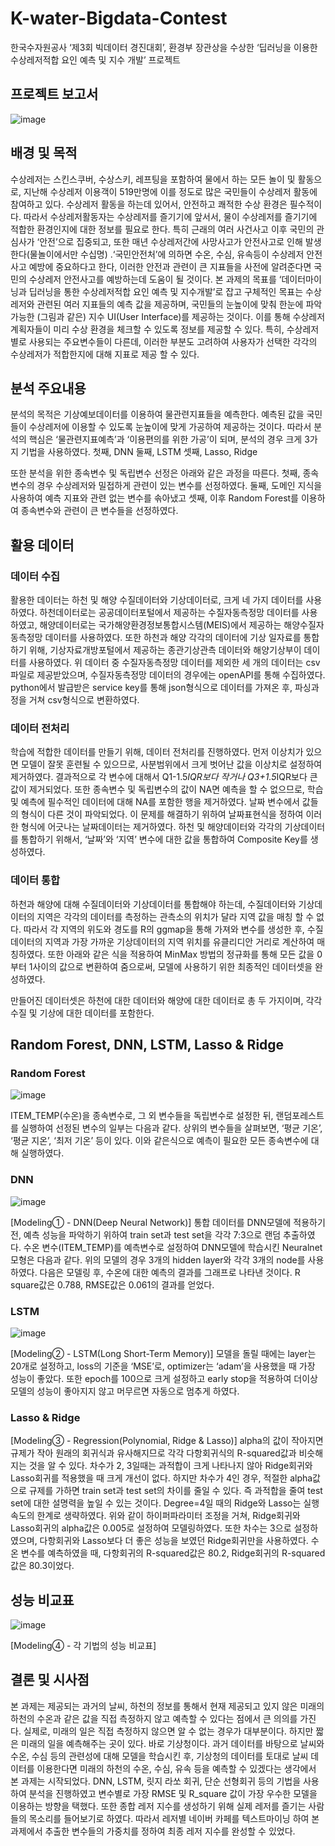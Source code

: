 # K-water-Bigdata-Contest
한국수자원공사  ‘제3회 빅데이터 경진대회’, 환경부 장관상을 수상한 ‘딥러닝을 이용한 수상레저적합 요인 예측 및 지수 개발’ 프로젝트


## 프로젝트 보고서
![image](https://user-images.githubusercontent.com/80387630/121210405-9c7d6a00-c8b6-11eb-88c6-6a8497ebffba.png)

## 배경 및 목적
수상레저는 스킨스쿠버, 수상스키, 레프팅을 포함하여 물에서 하는 모든 놀이 및 활동으로, 지난해 수상레저 이용객이 519만명에 이를 정도로 많은 국민들이 수상레저 활동에 참여하고 있다. 수상레저 활동을 하는데 있어서, 안전하고 쾌적한 수상 환경은 필수적이다. 따라서 수상레저활동자는 수상레저를 즐기기에 앞서서, 물이 수상레저를 즐기기에 적합한 환경인지에 대한 정보를 필요로 한다. 
 특히 근래의 여러 사건사고 이후 국민의 관심사가  ‘안전’으로 집중되고, 또한 매년 수상레저간에 사망사고가 안전사고로 인해 발생한다(물놀이에서만 수십명) .‘국민안전처’에 의하면 수온, 수심, 유속등이 수상레저 안전사고 예방에 중요하다고 한다, 이러한 안전과 관련이 큰 지표들을 사전에 알려준다면 국민의 수상레저 안전사고를 예방하는데 도움이 될 것이다.
 본 과제의 목표를 ‘데이터마이닝과 딥러닝을 통한 수상레저적합 요인 예측 및 지수개발’로 잡고 구체적인 목표는 수상레저와 관련된 여러 지표들의 예측 값을 제공하며, 국민들의 눈높이에 맞춰 한눈에 파악가능한 (그림과 같은) 지수 UI(User Interface)를 제공하는 것이다. 이를 통해 수상레저 계획자들이 미리 수상 환경을 체크할 수 있도록 정보를 제공할 수 있다. 특히, 수상레저별로 사용되는 주요변수들이 다른데, 이러한 부분도 고려하여 사용자가 선택한 각각의 수상레저가 적합한지에 대해 지표로 제공 할 수 있다.

## 분석 주요내용
분석의 목적은 기상예보데이터를 이용하여 물관련지표들을 예측한다. 예측된 값을 국민들이 수상레저에 이용할 수 있도록 눈높이에 맞게 가공하여 제공하는 것이다. 따라서 분석의 핵심은 ‘물관련지표예측’과 ‘이용편의를 위한 가공’이 되며, 분석의 경우 크게 3가지 기법을 사용하였다.
첫째, DNN
둘째, LSTM
셋째, Lasso, Ridge

또한 분석을 위한 종속변수 및 독립변수 선정은 아래와 같은 과정을 따른다.
첫째, 종속변수의 경우 수상레저와 밀접하게 관련이 있는 변수를 선정하였다.
둘째, 도메인 지식을 사용하여 예측 지표와 관련 없는 변수를 솎아냈고
셋째, 이후 Random Forest를 이용하여 종속변수와 관련이 큰 변수들을 선정하였다.

## 활용 데이터
### 데이터 수집 
활용한 데이터는 하천 및 해양 수질데이터와 기상데이터로, 크게 네 가지 데이터를 사용하였다. 하천데이터로는 공공데이터포털에서 제공하는 수질자동측정망 데이터를 사용하였고, 해양데이터로는 국가해양환경정보통합시스템(MEIS)에서 제공하는 해양수질자동측정망 데이터를 사용하였다. 또한 하천과 해양 각각의 데이터에 기상 일자료를 통합하기 위해, 기상자료개방포털에서 제공하는 종관기상관측 데이터와 해양기상부이 데이터를 사용하였다. 위 데이터 중 수질자동측정망 데이터를 제외한 세 개의 데이터는 csv파일로 제공받았으며, 수질자동측정망 데이터의 경우에는 openAPI를 통해 수집하였다. python에서 발급받은 service key를 통해 json형식으로 데이터를 가져온 후, 파싱과정을 거쳐 csv형식으로 변환하였다.
### 데이터 전처리
학습에 적합한 데이터를 만들기 위해, 데이터 전처리를 진행하였다. 먼저 이상치가 있으면 모델이 잘못 훈련될 수 있으므로, 사분범위에서 크게 벗어난 값을 이상치로 설정하여 제거하였다. 결과적으로 각 변수에 대해서 Q1-1.5*IQR보다 작거나 Q3+1.5*IQR보다 큰 값이 제거되었다. 또한 종속변수 및 독립변수의 값이 NA면 예측을 할 수 없으므로, 학습 및 예측에 필수적인 데이터에 대해 NA를 포함한 행을 제거하였다.
날짜 변수에서 값들의 형식이 다른 것이 파악되었다. 이 문제를 해결하기 위하여 날짜표현식을 정하여 이러한 형식에 어긋나는 날짜데이터는 제거하였다. 하천 및 해양데이터와 각각의 기상데이터를 통합하기 위해서, ‘날짜’와 ‘지역’ 변수에 대한 값을 통합하여 Composite Key를 생성하였다.
### 데이터 통합
하천과 해양에 대해 수질데이터와 기상데이터를 통합해야 하는데, 수질데이터와 기상데이터의 지역은 각각의 데이터를 측정하는 관측소의 위치가 달라 지역 값을 매칭 할 수 없다. 따라서 각 지역의 위도와 경도를 R의 ggmap을 통해 가져와 변수를 생성한 후, 수질데이터의 지역과 가장 가까운 기상데이터의 지역 위치를 유클리디안 거리로 계산하여 매칭하였다. 또한 아래와 같은 식을 적용하여 MinMax 방법의 정규화를 통해 모든 값을 0부터 1사이의 값으로 변환하여 줌으로써, 모델에 사용하기 위한 최종적인 데이터셋을 완성하였다. 
 
만들어진 데이터셋은 하천에 대한 데이터와 해양에 대한 데이터로 총 두 가지이며, 각각 수질 및 기상에 대한 데이터를 포함한다.

## Random Forest, DNN, LSTM, Lasso & Ridge
### Random Forest
![image](https://user-images.githubusercontent.com/80387630/121207548-57583880-c8b4-11eb-8eb2-2e9b353a15a3.png)

ITEM_TEMP(수온)을 종속변수로, 그 외 변수들을 독립변수로 설정한 뒤, 랜덤포레스트를 실행하여 선정된 변수의 일부는 다음과 같다. 상위의 변수들을 살펴보면, ‘평균 기온’, ‘평균 지온’, ‘최저 기온’ 등이 있다. 이와 같은식으로 예측이 필요한 모든 종속변수에 대해 실행하였다.
### DNN
![image](https://user-images.githubusercontent.com/80387630/121207703-76ef6100-c8b4-11eb-9569-1158b36ff878.png)

[Modeling① - DNN(Deep Neural Network)] 통합 데이터를 DNN모델에 적용하기 전, 예측 성능을 파악하기 위하여 train set과 test set을 각각 7:3으로 랜덤 추출하였다. 수온 변수(ITEM_TEMP)를 예측변수로 설정하여 DNN모델에 학습시킨 Neuralnet 모형은 다음과 같다.
위의 모델의 경우 3개의 hidden layer와 각각 3개의 node를 사용하였다. 다음은 모델링 후, 수온에 대한 예측의 결과를 그래프로 나타낸 것이다.  R square값은 0.788, RMSE값은 0.061의 결과를 얻었다.
### LSTM
![image](https://user-images.githubusercontent.com/80387630/121207946-a69e6900-c8b4-11eb-9692-392303473e96.png)

[Modeling② - LSTM(Long Short-Term Memory)]
모델을 돌릴 때에는 layer는 20개로 설정하고, loss의 기준을 ‘MSE’로, optimizer는 ‘adam’을 사용했을 때 가장 성능이 좋았다. 또한 epoch를 100으로 크게 설정하고 early stop을 적용하여 더이상 모델의 성능이 좋아지지 않고 머무르면 자동으로 멈추게 하였다.
### Lasso & Ridge
[Modeling③ - Regression(Polynomial, Ridge & Lasso)]
alpha의 값이 작아지면 규제가 작아 원래의 회귀식과 유사해지므로 각각 다항회귀식의 R-squared값과 비슷해지는 것을 알 수 있다. 차수가 2, 3일때는 과적합이 크게 나타나지 않아 Ridge회귀와 Lasso회귀를 적용했을 때 크게 개선이 없다. 하지만 차수가 4인 경우, 적절한 alpha값으로 규제를 가하면 train set과 test set의 차이를 줄일 수 있다. 즉 과적합을 줄여 test set에 대한 설명력을 높일 수 있는 것이다. Degree=4일 때의 Ridge와 Lasso는 실행속도의 한계로 생략하였다. 위와 같이 하이퍼파라미터 조정을 거쳐, Ridge회귀와 Lasso회귀의 alpha값은 0.005로 설정하여 모델링하였다. 또한 차수는 3으로 설정하였으며, 다항회귀와 Lasso보다 더 좋은 성능을 보였던 Ridge회귀만을 사용하였다. 수온 변수를 예측하였을 때, 다항회귀의 R-squared값은 80.2, Ridge회귀의 R-squared값은 80.3이었다. 

## 성능 비교표
![image](https://user-images.githubusercontent.com/80387630/121210204-71931600-c8b6-11eb-8581-09b30cc9a15f.png)

[Modeling④ - 각 기법의 성능 비교표] 


## 결론 및 시사점 
  본 과제는 제공되는 과거의 날씨, 하천의 정보를 통해서 현재 제공되고 있지 않은 미래의 하천의 수온과 같은 값을 직접 측정하지 않고 예측할 수 있다는 점에서 큰 의의를 가진다. 실제로, 미래의 일은 직접 측정하지 않으면 알 수 없는 경우가 대부분이다. 하지만 짧은 미래의 일을 예측해주는 곳이 있다. 바로 기상청이다. 과거 데이터를 바탕으로 날씨와 수온, 수심 등의 관련성에 대해 모델을 학습시킨 후, 기상청의 데이터를 토대로 날씨 데이터를 이용한다면 미래의 하천의 수온, 수심, 유속 등을 예측할 수 있겠다는 생각에서 본 과제는 시작되었다.  DNN, LSTM, 릿지 라쏘 회귀, 단순 선형회귀 등의 기법을 사용하여 분석을 진행하였고 변수별로 가장 RMSE 및 R_square 값이 가장 우수한 모델을 이용하는 방향을 택했다. 또한 종합 레저 지수를 생성하기 위해 실제 레저를 즐기는 사람들의 목소리를 들어보기로 하였다. 따라서 레저별 네이버 카페를 텍스트마이닝 하여 본 과제에서 추출한 변수들의 가중치를 정하여 최종 레저 지수를 완성할 수 있었다. 


